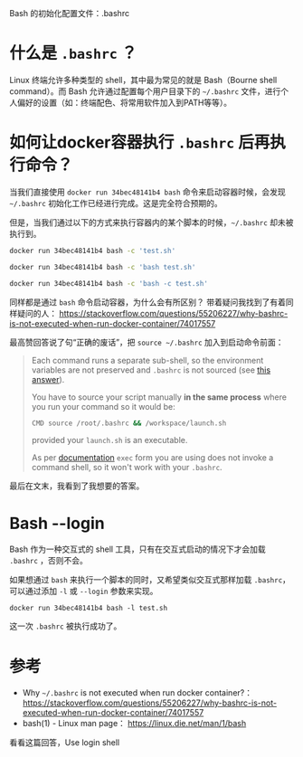 Bash 的初始化配置文件：.bashrc

# 什么是 `.bashrc` ？
Linux 终端允许多种类型的 shell，其中最为常见的就是 Bash（Bourne shell command）。而 Bash 允许通过配置每个用户目录下的 `~/.bashrc` 文件，进行个人偏好的设置（如：终端配色、将常用软件加入到PATH等等）。

# 如何让docker容器执行 `.bashrc` 后再执行命令？

当我们直接使用 `docker run 34bec48141b4 bash` 命令来启动容器时候，会发现 `~/.bashrc` 初始化工作已经进行完成。这是完全符合预期的。

但是，当我们通过以下的方式来执行容器内的某个脚本的时候，`~/.bashrc` 却未被执行到。
```Bash
docker run 34bec48141b4 bash -c 'test.sh'

docker run 34bec48141b4 bash -c 'bash test.sh'

docker run 34bec48141b4 bash -c 'bash -c test.sh'
```

同样都是通过 `bash` 命令启动容器，为什么会有所区别？
带着疑问我找到了有着同样疑问的人： https://stackoverflow.com/questions/55206227/why-bashrc-is-not-executed-when-run-docker-container/74017557

最高赞回答说了句“正确的废话”，把 `source ~/.bashrc` 加入到启动命令前面：
> Each command runs a separate sub-shell, so the environment variables are not preserved and `.bashrc` is not sourced (see [this answer](https://stackoverflow.com/questions/54961370/dockerfile-an-appended-variable-is-not-persisted-between-run-instructions/54961726#54961726)).
> 
> You have to source your script manually **in the same process** where you run your command so it would be:
> 
> ```bash
> CMD source /root/.bashrc && /workspace/launch.sh
> ```
> 
> provided your `launch.sh` is an executable.
> 
> As per [documentation](https://docs.docker.com/v17.09/engine/reference/builder/#cmd) `exec` form you are using does not invoke a command shell, so it won't work with your `.bashrc`.

最后在文末，我看到了我想要的答案。

# Bash --login

Bash 作为一种交互式的 shell 工具，只有在交互式启动的情况下才会加载 `.bashrc` ，否则不会。

如果想通过 `bash` 来执行一个脚本的同时，又希望类似交互式那样加载 `.bashrc`， 可以通过添加 `-l` 或 `--login` 参数来实现。

```
docker run 34bec48141b4 bash -l test.sh
```

这一次 `.bashrc` 被执行成功了。


# 参考
- Why `~/.bashrc` is not executed when run docker container?： https://stackoverflow.com/questions/55206227/why-bashrc-is-not-executed-when-run-docker-container/74017557
- bash(1) - Linux man page： https://linux.die.net/man/1/bash

  
看看这篇回答，Use login shell


